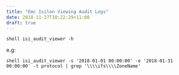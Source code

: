 ```yaml
---
title: "Emc Isilon Viewing Audit Logs"
date: 2018-11-27T10:22:29+11:00
draft: true
---
```


``shell
isi_audit_viewer -h
``

e.g:
 
``shell
isi_audit_viewer -s '2018-01-01 00:00:00' -e '2018-01-31 00:00:00' -t protocol | grep '\\\\ifs\\\\ZoneName'
``
